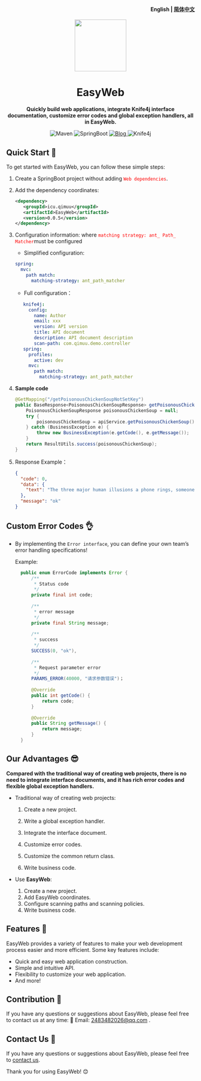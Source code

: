 <h4 align="right"><strong>English</strong> | <a href="https://github.com/qimu666/EasyWeb/blob/main/README_CN.md">简体中文</a></h4>

<p align="center">
    <img src=https://img.qimuu.icu/typory/response.png width=138/>
</p>


<h1 align="center">EasyWeb</h1>
<p align="center"><strong>Quickly build web applications, integrate Knife4j interface documentation, customize error codes and global exception handlers, all in EasyWeb.</strong></p>

<div align="center">
    <img alt="Maven" src="https://raster.shields.io/badge/Maven-3.8.1-red.svg"/>
   <img alt="SpringBoot" src="https://raster.shields.io/badge/SpringBoot-2.7+-green.svg"/>
    <a href="https://www.cnblogs.com/qimu666/">
    <img alt="Blog" src="https://raster.shields.io/badge/Blog-Qimu666-blue.svg"/>
    </a>
       <img alt="Knife4j" src="https://raster.shields.io/badge/Knife4j-3.0+-orange.svg"/>
</div>


## Quick Start 🏁

To get started with EasyWeb, you can follow these simple steps:

1. Create a SpringBoot project without adding <span style="color:red">`Web dependencies`</span>.

2. Add the dependency coordinates:

   ```xml
   <dependency>
      <groupId>icu.qimuu</groupId>
      <artifactId>EasyWeb</artifactId>
      <version>0.0.5</version>
   </dependency>
   ```

3. Configuration information: where <span style="color: red">`matching strategy: ant_ Path_ Matcher`</span>must be configured

   - Simplified configuration:

    ```yml
    spring:
      mvc:
        path match:
          matching-strategy: ant_path_matcher
    ```
   
   - Full configuration：

   ```yml
      knife4j:
        config:
          name: Author
          email: xxx
          version: API version
          title: API document
          description: API document description
          scan-path: com.qimuu.demo.controller
      spring:
        profiles:
          active: dev
        mvc:
          path match:
            matching-strategy: ant_path_matcher
   ```

5. **Sample code**

    ```java
    @GetMapping("/getPoisonousChickenSoupNotSetKey")
    public BaseResponse<PoisonousChickenSoupResponse> getPoisonousChickenSoupNotSetKey() {
        PoisonousChickenSoupResponse poisonousChickenSoup = null;
        try {
            poisonousChickenSoup = apiService.getPoisonousChickenSoup();
        } catch (BusinessException e) {
            throw new BusinessException(e.getCode(), e.getMessage());
        }
        return ResultUtils.success(poisonousChickenSoup);
    }
    ```
    
6. Response Example：
   

    ```json
    {
      "code": 0,
      "data": {
        "text": "The three major human illusions a phone rings, someone knocks at the door, and they like me."
      },
      "message": "ok"
    }
    ```

## Custom Error Codes 👌

   - By implementing the `Error interface`, you can define your own team’s error handling specifications!

     Example:
     
     ```java
       public enum ErrorCode implements Error {   
           /**
            * Status code
            */
           private final int code;
       
           /**
            * error message
            */
           private final String message;
           
           /**
            * success
            */
           SUCCESS(0, "ok"),
           
           /**
            * Request parameter error
            */
           PARAMS_ERROR(40000, "请求参数错误")；
           
           @Override
           public int getCode() {
               return code;
           }
           
           @Override
           public String getMessage() {
               return message;
           }
       }
     ```

## Our Advantages 😎

  **Compared with the traditional way of creating web projects, there is no need to integrate interface documents, and it has rich error codes and flexible global exception handlers.**

- Traditional way of creating web projects:

  1. Create a new project.

  2. Write a global exception handler.

  3. Integrate the interface document.

  4. Customize error codes.

  5. Customize the common return class.

  6. Write business code.

- Use **EasyWeb**:
  1. Create a new project.
  2. Add EasyWeb coordinates.
  3. Configure scanning paths and scanning policies.
  4. Write business code.

## Features 🌟

EasyWeb provides a variety of features to make your web development process easier and more efficient. Some key features include:

- Quick and easy web application construction.
- Simple and intuitive API.
- Flexibility to customize your web application.
- And more!

## Contribution 🤝

If you have any questions or suggestions about EasyWeb, please feel free to contact us at any time: 📩 Email: 2483482026@qq.com .

## Contact Us 📩

If you have any questions or suggestions about EasyWeb, please feel free to [contact us](2483482026@qq.com).

Thank you for using EasyWeb! 😊
